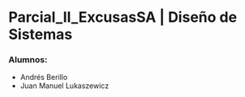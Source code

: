 # Parcial_II_ExcusasSA | Diseño de Sistemas

### Alumnos:
- Andrés Berillo
- Juan Manuel Lukaszewicz
